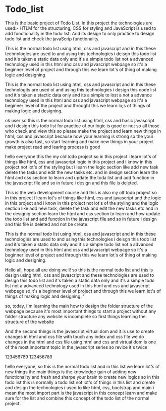 # Todo_list

This is the basic project of Todo List. 
In this project the technologies are used:- HTLM for the structuring, CSS for styling and JavaScript is used to add functionality in the todo list.
And its design to only practice to design todo list and check the javaScrip functionality.



This is the normal todo list using html, css and javascript and in this these technologies are used to
and using this technologies i deisgn this todo list and it's taken a static data only
and it's a simple todo list not a advanced technology used in this html and css and javascript webpage
so it's a beginner level of project and through this we learn lot's of thing of making logic and designing.


This is the normal todo list using html, css and javascript and in this these technologits are used ot 
and using this technologies i design this code list and it's taken a stactic data only and its a simple to 
lost a not a advance technology used in this html and css and javascript webpage 
so it's a begineer level of the project and throught this  we learn lo;s of things of making logic and designing.

ok user so this is the normal todo list using html, css and basic javascript
and i design this todo list for practice of our logic is good or not
so all those who check and view this so please make the project and learn new things in html, css and javascript
because how your learning is strong so the your growth is also fast, so start learning and make new things in your project
make project read and learing process is good



hello everyone this the my old todo project so in this project i learn lot's of things like html, css and javascript logic in this
project and i know in this project not lot's of the styling but i learn the logic section 
like add new task delete the tasks and edit the new tasks etc.
and in design section learn the html and css section to learn and update the toda list and add function in the javascript file and so in future i design and this file is deleted.



This is the web development course and this is also my olf todo project so in this project i learn lot's of
things like html, css and javascript and the logic in this project and i know in this project not lot's of the 
styling and the logic section like add new task, delete the task and edit the new tasks etc
and in the designig section learn the html and css section to learn and how update the todo list and add function in the javascript file and so in future i design and this file is deleted and not be create.




This is the normal todo list using html, css and javascript and in this these technologies are used to
and using this technologies i deisgn this todo list and it's taken a static data only
and it's a simple todo list not a advanced technology used in this html and css and javascript webpage
so it's a beginner level of project and through this we learn lot's of thing of making logic and designing.



Hello all, hope all are doing well! so this is the normal todo list and this is design using html, css and javascript and these technologies are used to design this todo list and it's taken a static data only and it's a simple todo list not a advanced technology used in this html and css and javascript webpage
so it's a beginner level of project and through this we learn lot's of things of making logic and designing.
'





so, today, i'm learning the main how to design the folder structure of the webpage because it's 
most important things to start a project without any folder structure any website is incomplete so first things learning the structure of the website 


And the second things is the javascript virtual dom and it is use to create changes in html and css file 
with touch any index and css file we do changes in the html and css file using html and css 
and virtual dom is one of the most important topic in the javascript series so revice it's twice
 
 123456789
 123456789




 hello everyone, so this is the normal todo list and in this list we learn lot's of new things
 the main things is the knowledge gain of adding new functionality and fresh and sharpe your brain to create new logics
 so in this todo list this is normally a todo list not lot's of things in this list and create and design the 
 technologies 
 i used to like html, css, bootstrap and main i mean 
 the most import part is the javascript in this concept 
 learn and make sure for the list and combine this concept of the todo list of the normal project.
